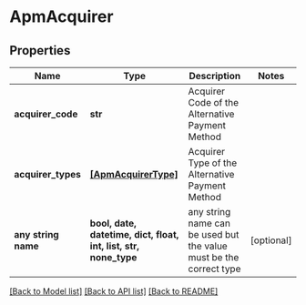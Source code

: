 # ApmAcquirer


## Properties
Name | Type | Description | Notes
------------ | ------------- | ------------- | -------------
**acquirer_code** | **str** | Acquirer Code of the Alternative Payment Method | 
**acquirer_types** | [**[ApmAcquirerType]**](ApmAcquirerType.md) | Acquirer Type of the Alternative Payment Method | 
**any string name** | **bool, date, datetime, dict, float, int, list, str, none_type** | any string name can be used but the value must be the correct type | [optional]

[[Back to Model list]](../README.md#documentation-for-models) [[Back to API list]](../README.md#documentation-for-api-endpoints) [[Back to README]](../README.md)


